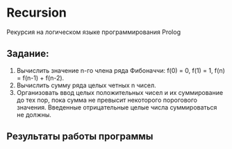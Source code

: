 # Recursion
Рекурсия на логическом языке программирования Prolog<br>
## Задание:
1. Вычислить значение n-го члена ряда Фибоначчи: f(0) = 0, f(1) = 1, f(n) = f(n-1) + f(n-2).
2. Вычислить сумму ряда целых четных n чисел.
3. Организовать ввод целых положительных чисел и их суммирование до тех пор, пока сумма не превысит некоторого порогового значения. Введенные отрицательные целые числа суммироваться не должны.
## Результаты работы программы

